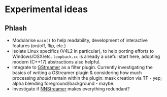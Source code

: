 # Experimental ideas

## Phlash

 * Modularise `main()` to help readability, development of interactive features (on/off, flip, etc.)
 * Isolate Linux specifics (V4L2 in particular), to help porting efforts to Windows/OSX/etc.
   `loopback.cc` is already a useful start here, adopting modern (C++17) abstractions also helpful.
 * Integrate to [GStreamer](https://github.com/GStreamer/gstreamer) as a filter plugin. Currently
   investigating the basics of writing a GStreamer plugin & considering how much processing _should_
   remain within the plugin: mask creation via TF - yep; alpha blending foreground/background - maybe.
 * Investigate if [NNStreamer](https://github.com/nnstreamer/nnstreamer) makes everything redundant?
